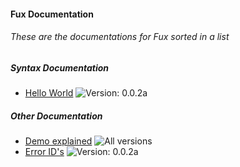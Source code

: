 #### Fux Documentation

###### These are the documentations for Fux sorted in a list

##### Syntax Documentation

- [Hello World](helloworld.md) ![Version: 0.0.2a](https://img.shields.io/badge/Version-0.0.2a-informational)

##### Other Documentation

- [Demo explained](other/demo.md) ![All versions](https://img.shields.io/badge/Version-*-informational)
- [Error ID's](other/errors.md) ![Version: 0.0.2a](https://img.shields.io/badge/Version-0.0.2a-informational)
